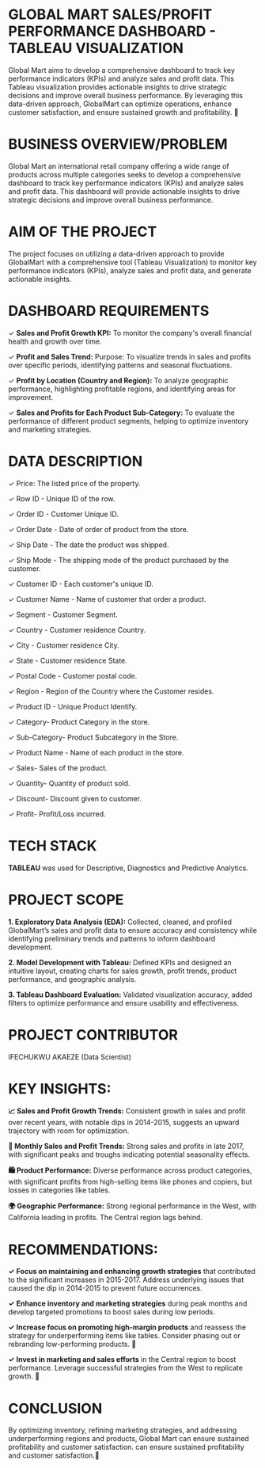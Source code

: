 # GLOBAL MART SALES/PROFIT PERFORMANCE DASHBOARD - TABLEAU VISUALIZATION
Global Mart aims to develop a comprehensive dashboard to track key performance indicators (KPIs) and analyze sales and profit data.
This Tableau visualization provides actionable insights to drive strategic decisions and improve overall business performance. By leveraging this data-driven approach, GlobalMart can optimize operations, enhance customer satisfaction, and ensure sustained growth and profitability. 🚀

# BUSINESS OVERVIEW/PROBLEM
Global Mart an international retail company offering a wide range of products across multiple categories seeks to develop a comprehensive dashboard to track key performance indicators (KPIs) and analyze sales and profit data. This dashboard will provide actionable insights to drive strategic decisions and improve overall business performance.

# AIM OF THE PROJECT
The project focuses on utilizing a data-driven approach to provide GlobalMart with a comprehensive tool (Tableau Visualization) to monitor key performance indicators (KPIs), analyze sales and profit data, and generate actionable insights.

# DASHBOARD REQUIREMENTS

✓ **Sales and Profit Growth KPI:** To monitor the company's overall financial
health and growth over time.

✓ **Profit and Sales Trend:** Purpose: To visualize trends in sales and profits over
specific periods, identifying patterns and seasonal fluctuations.

✓ **Profit by Location (Country and Region):** To analyze geographic
performance, highlighting profitable regions, and identifying areas for
improvement.

✓ **Sales and Profits for Each Product Sub-Category:** To evaluate the
performance of different product segments, helping to optimize inventory and
marketing strategies.

# DATA DESCRIPTION
✓ Price: The listed price of the property.

✓ Row ID - Unique ID of the row.

✓ Order ID - Customer Unique ID.

✓ Order Date - Date of order of product from the store.

✓ Ship Date - The date the product was shipped.

✓ Ship Mode - The shipping mode of the product purchased by the customer.

✓ Customer ID - Each customer's unique ID.

✓ Customer Name - Name of customer that order a product.

✓ Segment - Customer Segment.

✓ Country - Customer residence Country.

✓ City - Customer residence City.

✓ State - Customer residence State.

✓ Postal Code - Customer postal code.

✓ Region - Region of the Country where the Customer resides.

✓ Product ID - Unique Product Identify.

✓ Category- Product Category in the store.

✓ Sub-Category- Product Subcategory in the Store.

✓ Product Name - Name of each product in the store.

✓ Sales- Sales of the product.

✓ Quantity- Quantity of product sold.

✓ Discount- Discount given to customer.

✓ Profit- Profit/Loss incurred.

# TECH STACK
**TABLEAU** was used for Descriptive, Diagnostics and Predictive Analytics.

# PROJECT SCOPE
**1. Exploratory Data Analysis (EDA):** Collected, cleaned, and profiled GlobalMart’s sales and profit data to ensure accuracy and consistency while identifying preliminary trends and patterns to inform dashboard development.

**2. Model Development with Tableau:** Defined KPIs and designed an intuitive layout, creating charts for sales growth, profit trends, product performance, and geographic analysis.

**3. Tableau Dashboard Evaluation:** Validated visualization accuracy, added filters to optimize performance and ensure usability and effectiveness.

# PROJECT CONTRIBUTOR
IFECHUKWU AKAEZE
(Data Scientist)

# KEY INSIGHTS:
**📈 Sales and Profit Growth Trends:** Consistent growth in sales and profit over recent years, with notable dips in 2014-2015, suggests an upward trajectory with room for optimization.

**📅 Monthly Sales and Profit Trends:** Strong sales and profits in late 2017, with significant peaks and troughs indicating potential seasonality effects.

**🛍️ Product Performance:** Diverse performance across product categories, with significant profits from high-selling items like phones and copiers, but losses in categories like tables.

**🌍 Geographic Performance:** Strong regional performance in the West, with California leading in profits. The Central region lags behind.

# RECOMMENDATIONS:

**✓** **Focus on maintaining and enhancing growth strategies** that contributed to the significant increases in 2015-2017. Address underlying issues that caused the dip in 2014-2015 to prevent future occurrences.

**✓** **Enhance inventory and marketing strategies** during peak months and develop targeted promotions to boost sales during low periods.

**✓**  **Increase focus on promoting high-margin products** and reassess the strategy for underperforming items like tables. Consider phasing out or rebranding low-performing products. 🛒

**✓**  **Invest in marketing and sales efforts** in the Central region to boost performance. Leverage successful strategies from the West to replicate growth. 📍

# CONCLUSION
By optimizing inventory, refining marketing strategies, and addressing underperforming regions and products, Global Mart can ensure sustained profitability and customer satisfaction. can ensure sustained profitability and customer satisfaction.**🌟**
